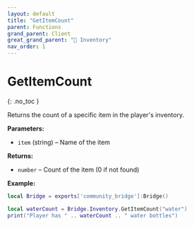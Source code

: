 ```yaml
---
layout: default
title: "GetItemCount"
parent: Functions
grand_parent: Client
great_grand_parent: "🎒 Inventory"
nav_order: 1
---
```


# GetItemCount
{: .no_toc }

Returns the count of a specific item in the player's inventory.

**Parameters:**
- `item` (string) – Name of the item

**Returns:**
- `number` – Count of the item (0 if not found)

**Example:**
```lua
local Bridge = exports['community_bridge']:Bridge()

local waterCount = Bridge.Inventory.GetItemCount("water")
print("Player has " .. waterCount .. " water bottles")
```
